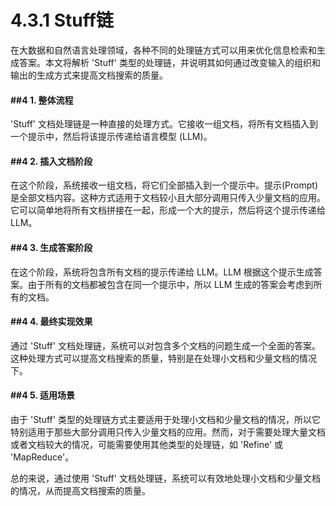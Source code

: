# 4.3.1 Stuff链

在大数据和自然语言处理领域，各种不同的处理链方式可以用来优化信息检索和生成答案。本文将解析 'Stuff' 类型的处理链，并说明其如何通过改变输入的组织和输出的生成方式来提高文档搜索的质量。

#### ##4    1. 整体流程

'Stuff' 文档处理链是一种直接的处理方式。它接收一组文档，将所有文档插入到一个提示中，然后将该提示传递给语言模型 (LLM)。

#### ##4    2. 插入文档阶段

在这个阶段，系统接收一组文档，将它们全部插入到一个提示中。提示(Prompt) 是全部文档内容。这种方式适用于文档较小且大部分调用只传入少量文档的应用。它可以简单地将所有文档拼接在一起，形成一个大的提示，然后将这个提示传递给 LLM。

#### ##4    3. 生成答案阶段

在这个阶段，系统将包含所有文档的提示传递给 LLM。LLM 根据这个提示生成答案。由于所有的文档都被包含在同一个提示中，所以 LLM 生成的答案会考虑到所有的文档。

#### ##4    4. 最终实现效果

通过 'Stuff' 文档处理链，系统可以对包含多个文档的问题生成一个全面的答案。这种处理方式可以提高文档搜索的质量，特别是在处理小文档和少量文档的情况下。

#### ##4    5. 适用场景

由于 'Stuff' 类型的处理链方式主要适用于处理小文档和少量文档的情况，所以它特别适用于那些大部分调用只传入少量文档的应用。然而，对于需要处理大量文档或者文档较大的情况，可能需要使用其他类型的处理链，如 'Refine' 或 'MapReduce'。

总的来说，通过使用 'Stuff' 文档处理链，系统可以有效地处理小文档和少量文档的情况，从而提高文档搜索的质量。

